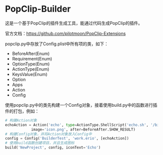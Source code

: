 # PopClip-Builder

这是一个基于PopClip的插件生成工具，能通过代码生成PopClip的插件。

官方文档：https://github.com/pilotmoon/PopClip-Extensions



popclip.py中存放了Config.plist中所有项的类，如下：

- BeforeAfter(Enum)
- Requirement(Enum)
- OptionType(Enum)
- ActionType(Enum)
- KeysValue(Enum)
- Option
- Apps
- Action
- Config



使用popclip.py中的类先构建一个Config对象，接着使用build.py中的函数进行插件的打包，例如：



```python
# 构建Action对象
echoAction = Action('echo', type=ActionType.ShellScript('echo.sh', '/bin/sh'),
            image='icon.png', after=BeforeAfter.SHOW_RESULT)
# 构建Config对象，并将Action对象放入Config中
config = Config('BuilderTest', 'work.erio', [echoAction])
# 使用build函数创建项目，并且生成图标
build('NewProject', config, iconText='Echo')
```

